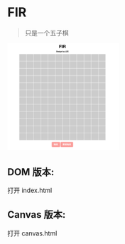 # FIR 
> 只是一个五子棋

<img width="50%"  src="./images/pane.png" />


## DOM 版本:

打开 index.html

## Canvas 版本:
打开 canvas.html
